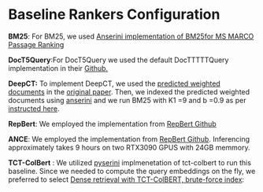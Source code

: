 # Baseline Rankers Configuration 

**BM25**: For BM25, we used [Anserini implementation of BM25for MS MARCO Passage Ranking](https://github.com/castorini/anserini/blob/master/docs/experiments-msmarco-passage.md#anserini-bm25-baselines-for-ms-marco-passage-ranking)


**DocT5Query**:For DocT5Query we used the default DocTTTTTQuery implementation in their [Github.](https://github.com/castorini/docTTTTTquery)

**DeepCT:** To implement DeepCT, we used the [predicted weighted documents](http://boston.lti.cs.cmu.edu/appendices/arXiv2019-DeepCT-Zhuyun-Dai/weighted_documents/sqrt_sample_100_jsonl.zip) in the [original paper](https://arxiv.org/abs/1910.10687). Then, we indexed the predicted weighted documents using [anserini](https://github.com/castorini/anserini/blob/master/docs/experiments-msmarco-passage.md#anserini-bm25-baselines-for-ms-marco-passage-ranking) and we run BM25 with K1 =9 and b =0.9 as per [instructed here](https://github.com/AdeDZY/DeepCT/issues/2). 

**RepBert**: We employed the implementation from [RepBert Github](https://github.com/jingtaozhan/RepBERT-Index)

**ANCE**:  We employed the implementation from [RepBert Github](https://github.com/microsoft/ANCE). Inferencing approximately takes 9 hours on two RTX3090 GPUS with 24GB memmory. 

 **TCT-ColBert** : We utilized [pyserini](https://github.com/castorini/pyserini) implmenetation of tct-colbert to run this baseline. Since we needed to compute the query embeddings on the fly, we preferred to select [Dense retrieval with TCT-ColBERT, brute-force index](https://github.com/castorini/pyserini/blob/master/docs/experiments-tct_colbert.md#dense-retrieval):

